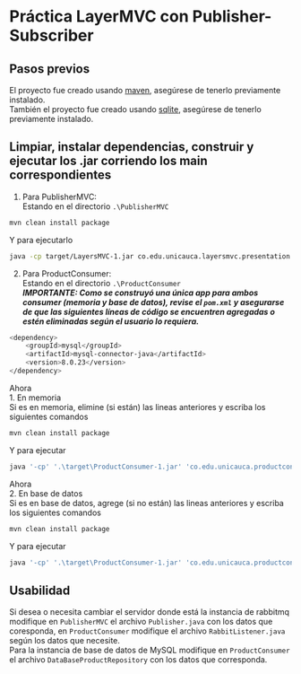 # Práctica LayerMVC con Publisher-Subscriber
## Pasos previos
El proyecto fue creado usando [maven](https://maven.apache.org/), asegúrese de tenerlo previamente instalado. \
También el proyecto fue creado usando [sqlite](https://www.sqlite.org/index.html), asegúrese de tenerlo previamente instalado.
## Limpiar, instalar dependencias, construir y ejecutar los .jar corriendo los main correspondientes
1. Para PublisherMVC: \
Estando en el directorio `.\PublisherMVC`

~~~sh
mvn clean install package
~~~

Y para ejecutarlo

~~~sh
java -cp target/LayersMVC-1.jar co.edu.unicauca.layersmvc.presentation.ClientMain
~~~

2. Para ProductConsumer: \
Estando en el directorio `.\ProductConsumer` \
***IMPORTANTE: Como se construyó una única app para ambos consumer (memoria y base de datos), revise el `pom.xml` y asegurarse de que las siguientes líneas de código se encuentren agregadas o estén eliminadas según el usuario lo requiera.***

~~~sh
<dependency>
    <groupId>mysql</groupId>
    <artifactId>mysql-connector-java</artifactId>
    <version>8.0.23</version>
</dependency>
~~~

Ahora \
    1. En memoria \
Si es en memoria, elimine (si están) las lineas anteriores y escriba los siguientes comandos

~~~sh
mvn clean install package
~~~

Y para ejecutar

~~~sh
java '-cp' '.\target\ProductConsumer-1.jar' 'co.edu.unicauca.productconsumer.presentation.ClientMain'
~~~

Ahora \
    2. En base de datos \
Si es en base de datos, agrege (si no están) las lineas anteriores y escriba los siguientes comandos

~~~sh
mvn clean install package
~~~

Y para ejecutar

~~~sh
java '-cp' '.\target\ProductConsumer-1.jar' 'co.edu.unicauca.productconsumer.presentation.ClientMain' 'database'
~~~

## Usabilidad
Si desea o necesita cambiar el servidor donde está la instancia de rabbitmq modifique en `PublisherMVC` el archivo `Publisher.java` con los datos que coresponda, en `ProductConsumer` modifique el archivo `RabbitListener.java` según los datos que necesite. \
Para la instancia de base de datos de MySQL modifique en `ProductConsumer` el archivo `DataBaseProductRepository` con los datos que corresponda.

